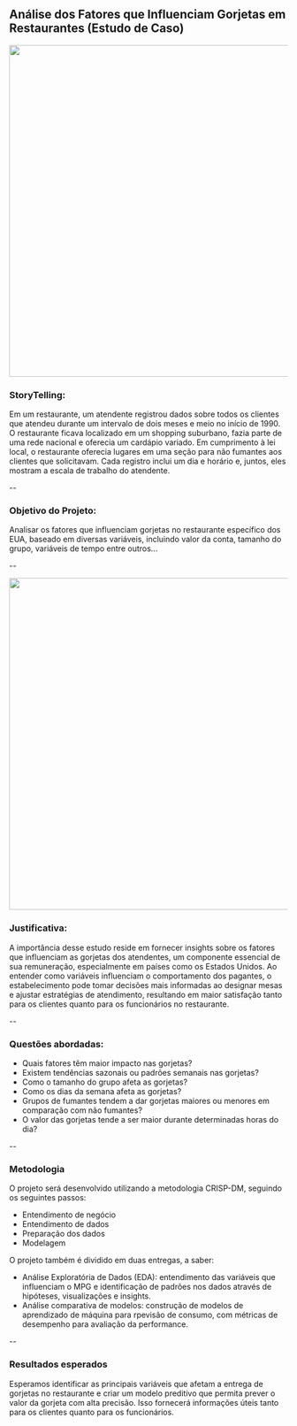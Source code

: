 ## Análise dos Fatores que Influenciam Gorjetas em Restaurantes (Estudo de Caso)

<div>
    <img src="https://www.falandodeviagem.com.br/imagens21/TipGorjeta.jpg" width=600 />
</div>


### StoryTelling:
Em um restaurante, um atendente registrou dados sobre todos os clientes que atendeu durante um intervalo de dois meses e meio no início de 1990. O restaurante ficava localizado em um shopping suburbano, fazia parte de uma rede nacional e oferecia um cardápio variado. Em cumprimento à lei local, o restaurante oferecia lugares em uma seção para não fumantes aos clientes que solicitavam. Cada registro inclui um dia e horário e, juntos, eles mostram a escala de trabalho do atendente.

--
### Objetivo do Projeto:
Analisar os fatores que influenciam gorjetas no restaurante específico dos EUA, baseado em diversas variáveis, incluindo valor da conta, tamanho do grupo, variáveis de tempo entre outros...

--

<div align="center">
    <img src="https://github.com/user-attachments/assets/a2b0d510-c94c-4c6e-83be-782fc8280dfd" width=600 />
</div>



### Justificativa:
A importância desse estudo reside em fornecer insights sobre os fatores que influenciam as gorjetas dos atendentes, um componente essencial de sua remuneração, especialmente em países como os Estados Unidos. Ao entender como variáveis influenciam o comportamento dos pagantes, o estabelecimento pode tomar decisões mais informadas ao designar mesas e ajustar estratégias de atendimento, resultando em maior satisfação tanto para os clientes quanto para os funcionários no restaurante.

--

### Questões abordadas:

- Quais fatores têm maior impacto nas gorjetas?
- Existem tendências sazonais ou padrões semanais nas gorjetas?
- Como o tamanho do grupo afeta as gorjetas?
- Como os dias da semana afeta as gorjetas?
- Grupos de fumantes tendem a dar gorjetas maiores ou menores em comparação com não fumantes?
- O valor das gorjetas tende a ser maior durante determinadas horas do dia?

--

### Metodologia
O projeto será desenvolvido utilizando a metodologia CRISP-DM, seguindo os seguintes passos:

* Entendimento de negócio
* Entendimento de dados
* Preparação dos dados
* Modelagem

O projeto também é dividido em duas entregas, a saber:

* Análise Exploratória de Dados (EDA): entendimento das variáveis que influenciam o MPG e identificação de padrões nos dados através de hipóteses, visualizações e insights.
* Análise comparativa de modelos: construção de modelos de aprendizado de máquina para rpevisão de consumo, com métricas de desempenho para avaliação da performance.

--

### Resultados esperados
Esperamos identificar as principais variáveis que afetam a entrega de gorjetas no restaurante e criar um modelo preditivo que permita prever o valor da gorjeta com alta precisão. Isso fornecerá informações úteis tanto para os clientes quanto para os funcionários.





